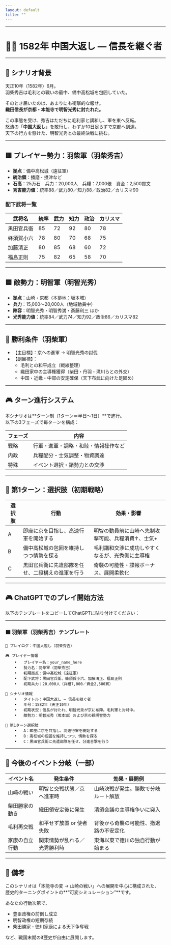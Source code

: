 ```yaml
---
layout: default
title: ""
---
```

    
---

# 🏃‍♂️ 1582年 中国大返し — 信長を継ぐ者

---

## 📘 シナリオ背景

天正10年（1582年）6月。  
羽柴秀吉は毛利との戦いの最中、備中高松城を包囲していた。

そのとき届いたのは、あまりにも衝撃的な報せ。  
**織田信長が京都・本能寺で明智光秀に討たれた。**

この事態を受け、秀吉はただちに毛利家と講和し、軍を東へ反転。  
怒涛の「**中国大返し**」を敢行し、わずか10日足らずで京都へ到達。  
天下の行方を懸けた、明智光秀との最終決戦に挑む。

---

## 🟥 プレイヤー勢力：羽柴軍（羽柴秀吉）

- **拠点**：備中高松城（遠征軍）
- **統治領**：播磨・摂津など
- **石高**：25万石　兵力：20,000人　兵糧：7,000俵　資金：2,500貫文  
- **秀吉能力値**：統率88／武力80／知力88／政治82／カリスマ90

### 配下武将一覧

| 武将名       | 統率 | 武力 | 知力 | 政治 | カリスマ |
|--------------|------|------|------|--------|-----------|
| 黒田官兵衛   | 85   | 72   | 92   | 80   | 78        |
| 蜂須賀小六   | 78   | 80   | 70   | 68   | 75        |
| 加藤清正     | 80   | 85   | 68   | 60   | 72        |
| 福島正則     | 75   | 82   | 65   | 58   | 70        |

---

## 🟦 敵勢力：明智軍（明智光秀）

- **拠点**：山崎・京都（本拠地：坂本城）  
- **兵力**：15,000〜20,000人（地域動員中）  
- **陣容**：明智光秀・明智秀満・斎藤利三 ほか  
- **光秀能力値**：統率84／武力74／知力92／政治86／カリスマ82

---

## 🎯 勝利条件（羽柴軍）

- 【主目標】：京への進軍 → 明智光秀の討伐  
- 【副目標】：
  - 毛利との和平成立（戦線整理）
  - 織田家中の主導権獲得（柴田・丹羽・滝川らとの外交）
  - 中国・近畿・中部の安定確保（天下布武に向けた足固め）

---

## 🎮 ターン進行システム

本シナリオは**ターン制（1ターン＝半日〜1日）**で進行。  
以下の3フェーズで毎ターンを構成：

| フェーズ | 内容                              |
|----------|-----------------------------------|
| 戦略     | 行軍・進軍・調略・和睦・情報操作など |
| 内政     | 兵糧配分・士気調整・物資調達         |
| 特殊     | イベント選択・諸勢力との交渉         |

---

## 🔰 第1ターン：選択肢（初期戦略）

| 選択肢 | 行動 | 効果・影響 |
|--------|------|-------------|
| A | 即座に京を目指し、高速行軍を開始する | 明智の動員前に山崎へ先制攻撃可能、兵糧消費↑、士気+ |
| B | 備中高松城の包囲を維持しつつ情勢を探る | 毛利講和交渉に成功しやすくなるが、光秀側に主導権 |
| C | 黒田官兵衛に先遣部隊を任せ、二段構えの進軍を行う | 奇襲の可能性・諜報ボーナス、展開柔軟化 |

---

## 🎮 ChatGPTでのプレイ開始方法

以下のテンプレートをコピーしてChatGPTに貼り付けてください：

---

### 🟧 羽柴軍（羽柴秀吉）テンプレート

```
📝 プレイログ：中国大返し（羽柴秀吉）

🎮 プレイヤー情報
	•	プレイヤー名：your_name_here
	•	勢力名：羽柴軍（羽柴秀吉）
	•	初期拠点：備中高松城（遠征軍）
	•	配下武将：黒田官兵衛、蜂須賀小六、加藤清正、福島正則
	•	初期兵力：20,000人（兵糧7,000／資金2,500貫）

📘 シナリオ情報
	•	タイトル：中国大返し — 信長を継ぐ者
	•	年号：1582年（天正10年）
	•	初期状況：信長が討たれ、明智光秀が京に布陣。毛利軍と対峙中。
	•	敵勢力：明智光秀（坂本城）および京の親明智勢力

🎯 第1ターン選択肢
	•	A：即座に京を目指し、高速行軍を開始する
	•	B：高松城の包囲を維持しつつ、情勢を探る
	•	C：黒田官兵衛に先遣部隊を任せ、分進合撃を行う
```

---

## 🧭 今後のイベント分岐（一部）

| イベント名         | 発生条件                      | 効果・展開例                            |
|--------------------|-------------------------------|------------------------------------------|
| 山崎の戦い         | 明智と交戦状態／京へ進軍時   | 山崎決戦が発生。勝敗で分岐ルート解放   |
| 柴田勝家の動き     | 織田領安定後に発生            | 清須会議の主導権争いに突入              |
| 毛利再交戦         | 和平せず放置 or 使者失敗     | 背後から奇襲の可能性、撤退路の不安定化 |
| 家康の自立行動     | 関東情勢が乱れる／光秀勝利時 | 東海以東で徳川の独自行動が始まる        |

---

## 💬 備考

このシナリオは「本能寺の変 → 山崎の戦い」への展開を中心に構成された、  
歴史的ターニングポイントの**“可変シミュレーション”**です。

あなたの行動次第で、  
- 豊臣政権の前倒し成立  
- 明智政権の短期存続  
- 柴田勝家・徳川家康による天下争奪戦  

など、戦国末期のif歴史が自由に展開します。
